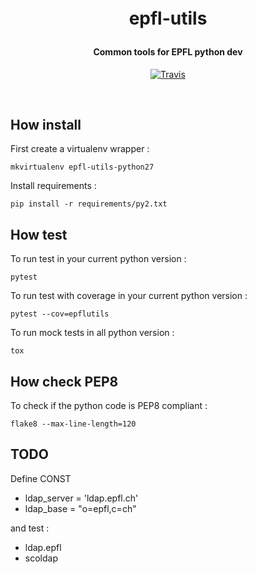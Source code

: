 <!-- markdownlint-disable -->
<h1 align="center" style="margin:1em">
  epfl-utils
</h1>

<h4 align="center">
  Common tools for EPFL python dev
</h4>

<p align="center">
  <a href="https://travis-ci.org/epfl-idevelop/epfl-utils">
    <img src="https://travis-ci.org/epfl-idevelop/epfl-utils.svg?branch=master"
         alt="Travis">
  </a>
</p>
<br>

## How install

First create a virtualenv wrapper : 
```
mkvirtualenv epfl-utils-python27
```

Install requirements : 
```
pip install -r requirements/py2.txt
```

## How test

To run test in your current python version :
```
pytest
```

To run test with coverage in your current python version :
```
pytest --cov=epflutils
```

To run mock tests in all python version : 
```
tox
```

## How check PEP8

To check if the python code is PEP8 compliant :
```
flake8 --max-line-length=120
```

## TODO 

Define CONST 
- ldap_server = 'ldap.epfl.ch'
- ldap_base = "o=epfl,c=ch"

and test :
- ldap.epfl 
- scoldap
